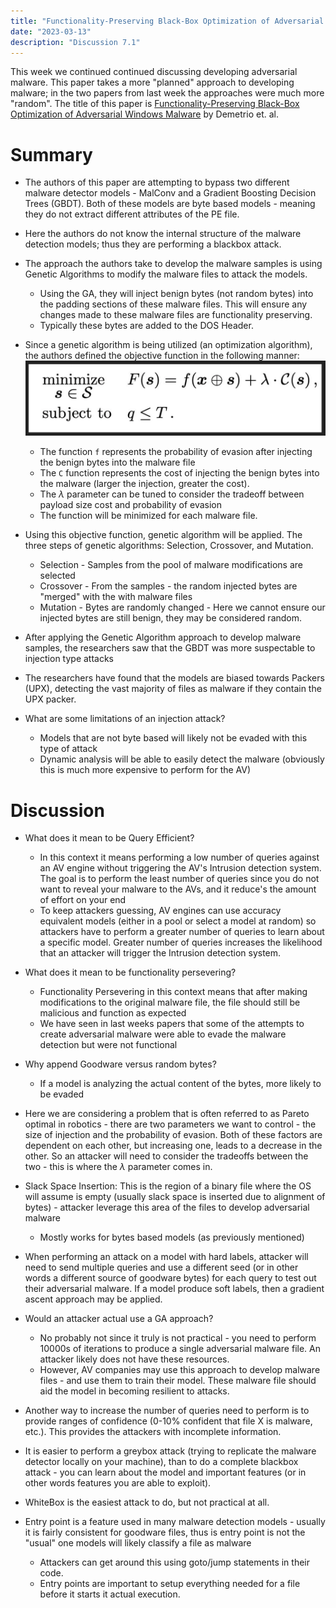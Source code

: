```yaml
---
title: "Functionality-Preserving Black-Box Optimization of Adversarial Windows Malware"
date: "2023-03-13"
description: "Discussion 7.1"
---
```


This week we continued continued discussing developing adversarial malware. This paper takes a more "planned" approach to developing malware; in the two papers from last week the approaches were much more "random". The title of this paper is [Functionality-Preserving Black-Box Optimization of Adversarial Windows Malware](https://ieeexplore.ieee.org/document/9437194) by Demetrio et. al.

# Summary
- The authors of this paper are attempting to bypass two different malware detector models - MalConv and a Gradient Boosting Decision Trees (GBDT). Both of these models are byte based models - meaning they do not extract different attributes of the PE file.

- Here the authors do not know the internal structure of the malware detection models; thus they are performing a blackbox attack.

- The approach the authors take to develop the malware samples is using Genetic Algorithms to modify the malware files to attack the models.
  - Using the GA, they will inject benign bytes (not random bytes) into the padding sections of these malware files. This will ensure any changes made to these malware files are functionality preserving.
  - Typically these bytes are added to the DOS Header.

- Since a genetic algorithm is being utilized (an optimization algorithm), the authors defined the objective function in the following manner:
![](2023-03-13-08-21-24.png)
  - The function `f` represents the probability of evasion after injecting the benign bytes into the malware file
  - The `C` function represents the cost of injecting the benign bytes into the malware (larger the injection, greater the cost).
  - The  $\lambda$ parameter can be tuned to consider the tradeoff between payload size cost and probability of evasion
  - The function will be minimized for each malware file.

- Using this objective function, genetic algorithm will be applied. The three steps of genetic algorithms: Selection, Crossover, and Mutation.
  - Selection - Samples from the pool of malware modifications are selected
  - Crossover - From the samples - the random injected bytes are "merged" with the with malware files
  - Mutation - Bytes are randomly changed - Here we cannot ensure our injected bytes are still benign, they may be considered random.

- After applying the Genetic Algorithm approach to develop malware samples, the researchers saw that the GBDT was more suspectable to injection type attacks

- The researchers have found that the models are biased towards Packers (UPX), detecting the vast majority of files as malware if they contain the UPX packer.

- What are some limitations of an injection attack?
  - Models that are not byte based will likely not be evaded with this type of attack
  - Dynamic analysis will be able to easily detect the malware (obviously this is much more expensive to perform for the AV)

# Discussion
- What does it mean to be Query Efficient?
  - In this context it means performing a low number of queries against an AV engine without triggering the AV's Intrusion detection system. The goal is to perform the least number of queries since you do not want to reveal your malware to the AVs, and it reduce's the amount of effort on your end
  - To keep attackers guessing, AV engines can use accuracy equivalent models (either in a pool or select a model at random) so attackers have to perform a greater number of queries to learn about a specific model. Greater number of queries increases the likelihood that an attacker will trigger the Intrusion detection system.

- What does it mean to be functionality persevering?
  - Functionality Persevering in this context means that after making modifications to the original malware file, the file should still be malicious and function as expected
  - We have seen in last weeks papers that some of the attempts to create adversarial malware were able to evade the malware detection but were not functional

- Why append Goodware versus random bytes?
  - If a model is analyzing the actual content of the bytes, more likely to be evaded

- Here we are considering a problem that is often referred to as Pareto optimal in robotics - there are two parameters we want to control - the size of injection and the probability of evasion. Both of these factors are dependent on each other, but increasing one, leads to a decrease in the other. So an attacker will need to consider the tradeoffs between the two - this is where the $\lambda$ parameter comes in.

- Slack Space Insertion: This is the region of a binary file where the OS will assume is empty (usually slack space is inserted due to alignment of bytes) - attacker leverage this area of the files to develop adversarial malware
  - Mostly works for bytes based models (as previously mentioned)

- When performing an attack on a model with hard labels, attacker will need to send multiple queries and use a different seed (or in other words a different source of goodware bytes) for each query to test out their adversarial malware. If a model produce soft labels, then a gradient ascent approach may be applied.

- Would an attacker actual use a GA approach?
  - No probably not since it truly is not practical - you need to perform 10000s of iterations to produce a single adversarial malware file. An attacker likely does not have these resources.
  - However, AV companies may use this approach to develop malware files - and use them to train their model. These malware file should aid the model in becoming resilient to attacks.

- Another way to increase the number of queries need to perform is to provide ranges of confidence (0-10% confident that file X is malware, etc.). This provides the attackers with incomplete information.

- It is easier to perform a greybox attack (trying to replicate the malware detector locally on your machine), than to do a complete blackbox attack - you can learn about the model and important features (or in other words features you are able to exploit).
- WhiteBox is the easiest attack to do, but not practical at all.

- Entry point is a feature used in many malware detection models - usually it is fairly consistent for goodware files, thus is entry point is not the "usual" one models will likely classify a file as malware
  - Attackers can get around this using goto/jump statements in their code.
  - Entry points are important to setup everything needed for a file before it starts it actual execution.